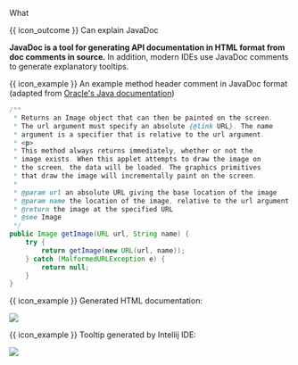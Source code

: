 <span id="title">What</span>

<span id="prereqs"></span>

<span id="outcomes">{{ icon_outcome }} Can explain JavaDoc</span>

<div id="body">

**JavaDoc is a tool for generating API documentation in HTML format from doc comments in source.** In addition, modern IDEs use JavaDoc comments to generate explanatory tooltips.

<box>

{{ icon_example }} An example method header comment in JavaDoc format (adapted from [Oracle's Java documentation](http://www.oracle.com/technetwork/articles/java/index-137868.html))

```java
/**
 * Returns an Image object that can then be painted on the screen.
 * The url argument must specify an absolute {@link URL}. The name
 * argument is a specifier that is relative to the url argument.
 * <p>
 * This method always returns immediately, whether or not the
 * image exists. When this applet attempts to draw the image on
 * the screen, the data will be loaded. The graphics primitives
 * that draw the image will incrementally paint on the screen.
 *
 * @param url an absolute URL giving the base location of the image
 * @param name the location of the image, relative to the url argument
 * @return the image at the specified URL
 * @see Image
 */
public Image getImage(URL url, String name) {
    try {
        return getImage(new URL(url, name));
    } catch (MalformedURLException e) {
        return null;
    }
}
```

{{ icon_example }} Generated HTML documentation:

![](images/generatedHtml.png)

{{ icon_example }} Tooltip generated by Intellij IDE:

<img src="{{baseUrl}}/documentation/tools/javaDoc/what/images/intellijTooltip.png"/><p/>

</box>

</div>

<div id="extras">
</div>